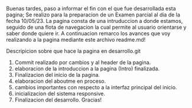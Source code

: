 Buenas tardes, paso a informar el fin con el que fue desarrollada esta pagina;
Se realizo para la preparacion de un Examen parcial al dia de la fecha 10/05/23.
La pagina consta de una intruduccion a donde estamos, seguido de una flota de navegacion
la cual permite al usuario orientarse y saber donde quiere ir.
A continuacion remarco los avances que voy realizando a la pagina mediante este archivo readme.md!

Descripicion sobre que hace la pagina en desarrollo.git

1. Commit realizado por cambios y al header de la pagina.
2. elaboracion de la introduccion a la pagina (Intro) finalizada.
3. Finalizacion del inicio de la pagina.
4. elaboracion del aboutme en proceso.
5. cambios importantes con respecto a la interfaz principal del inicio.
6. inicializacion del sistema responsive.
7. Finalizacion del desarrollo.
   Gracias!

